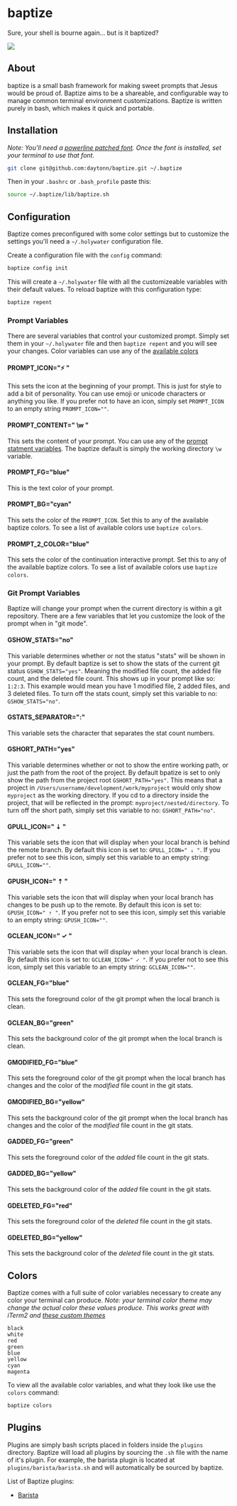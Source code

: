 baptize
=======

Sure, your shell is bourne again... but is it baptized?

![](https://raw.githubusercontent.com/daytonn/baptize/master/jesus-loves-baptize.png)

About
-----
baptize is a small bash framework for making sweet prompts that Jesus would be proud of. Baptize aims to be a shareable, and configurable way to manage common terminal environment customizations. Baptize is written purely in bash, which makes it quick and portable.

Installation
------------
_Note: You'll need a [powerline patched font](https://github.com/powerline/fonts). Once the font is installed, set your terminal to use that font._

```sh
git clone git@github.com:daytonn/baptize.git ~/.baptize
```

Then in your `.bashrc` or `.bash_profile` paste this:

```sh
source ~/.baptize/lib/baptize.sh
```

Configuration
-------------

Baptize comes preconfigured with some color settings but to customize the settings you'll need a `~/.holywater` configuration file.

Create a configuration file with the `config` command:

```sh
baptize config init
```

This will create a `~/.holywater` file with all the customizeable variables with their default values. To reload baptize with this configuration type:

```sh
baptize repent
```

### Prompt Variables

There are several variables that control your customized prompt. Simply set them in your `~/.holywater` file and then `baptize repent` and you will see your changes. Color variables can use any of the [available colors](#colors)

#### PROMPT_ICON="⚡ "

This sets the icon at the beginning of your prompt. This is just for style to add a bit of personality. You can use emoji or unicode characters or anything you like. If you prefer not to have an icon, simply set `PROMPT_ICON` to an empty string `PROMPT_ICON=""`.

#### PROMPT_CONTENT=" \w "

This sets the content of your prompt. You can use any of the [prompt statment variables](http://ss64.com/bash/syntax-prompt.html). The baptize default is simply the working directory `\w` variable.

#### PROMPT_FG="blue"

This is the text color of your prompt.

#### PROMPT_BG="cyan"

This sets the color of the `PROMPT_ICON`. Set this to any of the available baptize colors. To see a list of available colors use `baptize colors`.

#### PROMPT\_2_COLOR="blue"

This sets the color of the continuation interactive prompt. Set this to any of the available baptize colors. To see a list of available colors use `baptize colors`.

### Git Prompt Variables

Baptize will change your prompt when the current directory is within a git repository. There are a few variables that let you customize the look of the prompt when in "git mode".


#### GSHOW_STATS="no"

This variable determines whether or not the status "stats" will be shown in your prompt. By default baptize is set to show the stats of the current git status `GSHOW_STATS="yes"`. Meaning the modified file count, the added file count, and the deleted file count. This shows up in your prompt like so: `1:2:3`. This example would mean you have 1 modified file, 2 added files, and 3 deleted files. To turn off the stats count, simply set this variable to no: `GSHOW_STATS="no"`.

#### GSTATS_SEPARATOR=":"

This variable sets the character that separates the stat count numbers.

#### GSHORT_PATH="yes"

This variable determines whether or not to show the entire working path, or just the path from the root of the project. By default bpatize is set to only show the path from the project root `GSHORT_PATH="yes"`. This means that a project in `/Users/username/development/work/myproject` would only show `myproject` as the working directory. If you cd to a directory inside the project, that will be reflected in the prompt: `myproject/nested/directory`. To turn off the short path, simply set this variable to no: `GSHORT_PATH="no"`.

#### GPULL_ICON=" ⇣ "

This variable sets the icon that will display when your local branch is behind the remote branch. By default this icon is set to: `GPULL_ICON=" ⇣ "`. If you prefer not to see this icon, simply set this variable to an empty string: `GPULL_ICON=""`.

#### GPUSH_ICON=" ⇡ "

This variable sets the icon that will display when your local branch has changes to be push up to the remote. By default this icon is set to: `GPUSH_ICON=" ⇡ "`. If you prefer not to see this icon, simply set this variable to an empty string: `GPUSH_ICON=""`.

#### GCLEAN_ICON=" ✓ "

This variable sets the icon that will display when your local branch is clean. By default this icon is set to: `GCLEAN_ICON=" ✓ "`. If you prefer not to see this icon, simply set this variable to an empty string: `GCLEAN_ICON=""`.

#### GCLEAN_FG="blue"

This sets the foreground color of the git prompt when the local branch is clean.

#### GCLEAN_BG="green"

This sets the background color of the git prompt when the local branch is clean.

#### GMODIFIED_FG="blue"

This sets the foreground color of the git prompt when the local branch has changes and the color of the _modified_ file count in the git stats.

#### GMODIFIED_BG="yellow"

This sets the background color of the git prompt when the local branch has changes and the color of the _modified_ file count in the git stats.

#### GADDED_FG="green"

This sets the foreground color of the _added_ file count in the git stats.

#### GADDED_BG="yellow"

This sets the background color of the _added_ file count in the git stats.

#### GDELETED_FG="red"

This sets the foreground color of the _deleted_ file count in the git stats.

#### GDELETED_BG="yellow"

This sets the background color of the _deleted_ file count in the git stats.

Colors
------

Baptize comes with a full suite of color variables necessary to create any color your terminal can produce. _Note: your terminal color theme may change the actual color these values produce. This works great with iTerm2 and [these custom themes](http://iterm2colorschemes.com/)_

```
black
white
red
green
blue
yellow
cyan
magenta
```

To view all the available color variables, and what they look like use the `colors` command:

```sh
baptize colors
```

Plugins
-------

Plugins are simply bash scripts placed in folders inside the `plugins` directory. Baptize will load all plugins by sourcing the `.sh` file with the name of it's plugin. For example, the barista plugin is located at `plugins/barista/barista.sh` and will automatically be sourced by baptize.

List of Baptize plugins:

* [Barista](http://github.com/daytonn/barista)
